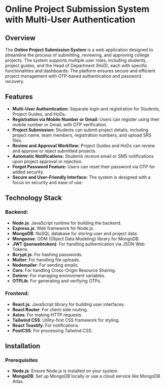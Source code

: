 # Online Project Submission System with Multi-User Authentication

## Overview

The **Online Project Submission System** is a web application designed to streamline the process of submitting, reviewing, and approving college projects. The system supports multiple user roles, including students, project guides, and the Head of Department (HoD), each with specific functionalities and dashboards. The platform ensures secure and efficient project management with OTP-based authentication and password recovery.

## Features

- **Multi-User Authentication:** Separate login and registration for Students, Project Guides, and HoDs.
- **Registration via Mobile Number or Gmail:** Users can register using their mobile number or Gmail, with OTP verification.
- **Project Submission:** Students can submit project details, including project name, team members, registration numbers, and upload SRS files.
- **Review and Approval Workflow:** Project Guides and HoDs can review and approve or reject submitted projects.
- **Automatic Notifications:** Students receive email or SMS notifications upon project approval or rejection.
- **Forgot Password Feature:** Users can reset their password via OTP for added security.
- **Secure and User-Friendly Interface:** The system is designed with a focus on security and ease of use.

## Technology Stack

### Backend:
- **Node.js**: JavaScript runtime for building the backend.
- **Express.js**: Web framework for Node.js.
- **MongoDB**: NoSQL database for storing user and project data.
- **Mongoose**: ODM (Object Data Modeling) library for MongoDB.
- **JWT (jsonwebtoken)**: For handling authentication via JSON Web Tokens.
- **Bcrypt.js**: For hashing passwords.
- **Multer**: For handling file uploads.
- **Nodemailer**: For sending emails.
- **Cors**: For handling Cross-Origin Resource Sharing.
- **Dotenv**: For managing environment variables.
- **OTPLib**: For generating and verifying OTPs.

### Frontend:
- **React.js**: JavaScript library for building user interfaces.
- **React Router**: For client-side routing.
- **Axios**: For making HTTP requests.
- **Tailwind CSS**: Utility-first CSS framework for styling.
- **React Toastify**: For notifications.
- **PostCSS**: For processing Tailwind CSS.

## Installation

### Prerequisites
- **Node.js**: Ensure Node.js is installed on your system.
- **MongoDB**: Set up MongoDB locally or use a cloud service like MongoDB Atlas.


